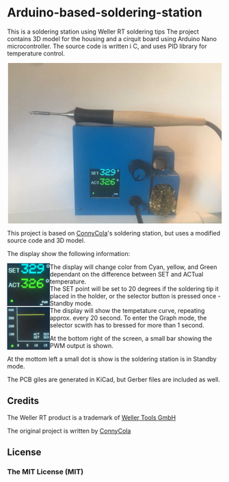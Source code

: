 # Arduino-based-soldering-station
This is a soldering station using Weller RT soldering tips
The project contains 3D model for the housing and a cirquit board using Arduino Nano microcontroller.
The source code is written i C, and uses PID library for temperature control.

<p align="center">
  <img align="center" width="500" src="Soldering%20Station.png">
</p>


This project is based on [ConnyCola](https://github.com/ConnyCola/SolderingStation/tree/master/3D)'s soldering station, but uses a modified source code and 3D model.

The display show the following information:

<img align="left" width="100" height="100" src="SET_ST.png">
The display will change color from Cyan, yellow, and Green dependant on the difference between SET and ACTual temperature. 
<br/>
The SET point will be set to 20 degrees if the soldering tip it placed in the holder, or the selector button is pressed once - Standby mode.
<br/>

<img align="left" width="100" height="100" src="Grapth_ST.png">
The display will show the tempetature curve, repeating approx. every 20 second. To enter the Graph mode, the selector scwith has to bressed for more than 1 second.

At the bottom right of the screen, a small bar showing the PWM output is shown. 

At the mottom left a small dot is show is the soldering station is in Standby mode.

The PCB giles are generated in KiCad, but Gerber files are included as well.

## Credits

The Weller RT product is a trademark of [Weller Tools GmbH](https://www.weller-tools.com/index.html)

The original project is written by [ConnyCola](https://github.com/ConnyCola/SolderingStation/tree/master/3D)

## License

### The MIT License (MIT)
